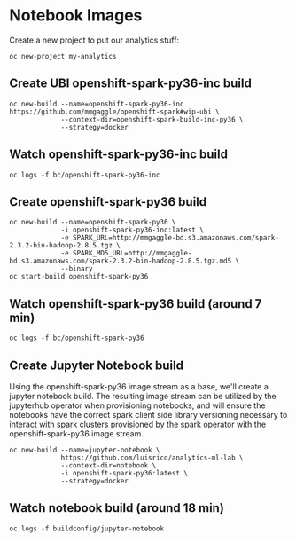 # Notebook Images

Create a new project to put our analytics stuff: 

```
oc new-project my-analytics
```

## Create UBI openshift-spark-py36-inc build

```
oc new-build --name=openshift-spark-py36-inc https://github.com/mmgaggle/openshift-spark#wip-ubi \
             --context-dir=openshift-spark-build-inc-py36 \
             --strategy=docker
```

## Watch openshift-spark-py36-inc build

```
oc logs -f bc/openshift-spark-py36-inc
```

## Create openshift-spark-py36 build

```
oc new-build --name=openshift-spark-py36 \
             -i openshift-spark-py36-inc:latest \
             -e SPARK_URL=http://mmgaggle-bd.s3.amazonaws.com/spark-2.3.2-bin-hadoop-2.8.5.tgz \
             -e SPARK_MD5_URL=http://mmgaggle-bd.s3.amazonaws.com/spark-2.3.2-bin-hadoop-2.8.5.tgz.md5 \
             --binary
oc start-build openshift-spark-py36
```

## Watch openshift-spark-py36 build (around 7 min)
```
oc logs -f bc/openshift-spark-py36
```

## Create Jupyter Notebook build

Using the openshift-spark-py36 image stream as a base, we'll create a jupyter notebook build. The resulting image stream can be utilized by the jupyterhub operator when provisioning notebooks, and will ensure the notebooks have the correct spark client side library versioning necessary to interact with spark clusters provisioned by the spark operator with the openshift-spark-py36 image stream.


```
oc new-build --name=jupyter-notebook \
             https://github.com/luisrico/analytics-ml-lab \
             --context-dir=notebook \
             -i openshift-spark-py36:latest \
             --strategy=docker
```

## Watch notebook build (around 18 min)
```
oc logs -f buildconfig/jupyter-notebook
```

